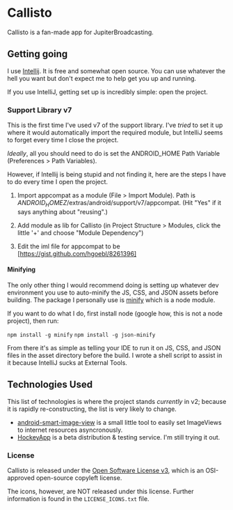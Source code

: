 # Callisto #

Callisto is a fan-made app for JupiterBroadcasting.


## Getting going ##

I use [Intellij](http://www.jetbrains.com/idea/). It is free and somewhat open source. You can use whatever the hell you want but don't expect me to help get you up and running.

If you use IntelliJ, getting set up is incredibly simple: open the project.


### Support Library v7 ###

This is the first time I've used v7 of the support library. I've _tried_ to set it up where it would automatically import the required module,
but IntelliJ seems to forget every time I close the project.

_Ideally_, all you should need to do is set the ANDROID_HOME Path Variable (Preferences > Path Variables).


However, if Intellij is being stupid and not finding it, here are the steps I have to do every time I open the project.


1. Import appcompat as a module (File > Import Module). Path is $ANDROID_HOMEZ$/extras/android/support/v7/appcompat. (Hit "Yes" if it says anything about "reusing".)

2. Add module as lib for Callisto (in Project Structure > Modules, click the little '+' and choose "Module Dependency")

3. Edit the iml file for appcompat to be [https://gist.github.com/hgoebl/8261396]


#### Minifying ####

The only other thing I would recommend doing is setting up whatever dev environment you use to auto-minify the JS, CSS, and JSON assets before building.
The package I personally use is [minify](https://www.npmjs.org/package/minify) which is a node module.

If you want to do what I do, first install node (google how, this is not a node project), then run:

`npm install -g minify`
`npm install -g json-minify`

From there it's as simple as telling your IDE to run it on JS, CSS, and JSON files in the asset directory before the build. I wrote a shell script to assist in it because IntelliJ sucks at External Tools.


## Technologies Used ##

This list of technologies is where the project stands _currently_ in v2; because it is rapidly re-constructing, the list is very likely to change.

 * [android-smart-image-view](https://github.com/loopj/android-smart-image-view) is a small little tool to easily set ImageViews to internet resources asyncronously.
 * [HockeyApp](http://hockeyapp.net/features/) is a beta distribution & testing service. I'm still trying it out.


### License ###

Callisto is released under the [Open Software License v3](http://opensource.org/licenses/OSL-3.0), which is an OSI-approved open-source copyleft license.

The icons, however, are NOT released under this license. Further information is found in the `LICENSE_ICONS.txt` file.

